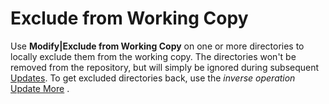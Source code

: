# Exclude from Working Copy

Use **Modify\|Exclude from Working Copy** on one or more directories to
locally exclude them from the working copy. The directories won't be
removed from the repository, but will simply be ignored during
subsequent [Updates](Update.md#Update-commands.update). To get
excluded directories back, use the *inverse operation* [Update More](Update-More.md#UpdateMore-commands.update-more) .
